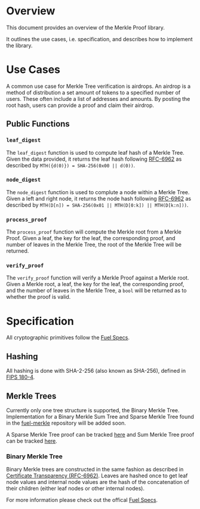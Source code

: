 # Overview

This document provides an overview of the Merkle Proof library.

It outlines the use cases, i.e. specification, and describes how to implement the library.

# Use Cases

A common use case for Merkle Tree verification is airdrops. An airdrop is a method of distribution a set amount of tokens to a specified number of users. These often include a list of addresses and amounts. By posting the root hash, users can provide a proof and claim their airdrop.

## Public Functions

### `leaf_digest`

The `leaf_digest` function is used to compute leaf hash of a Merkle Tree. Given the data provided, it returns the leaf hash following [RFC-6962](https://tools.ietf.org/html/rfc6962) as described by `MTH({d(0)}) = SHA-256(0x00 || d(0))`.

### `node_digest`

The `node_digest` function is used to complute a node within a Merkle Tree. Given a left and right node, it returns the node hash following [RFC-6962](https://tools.ietf.org/html/rfc6962) as described by `MTH(D[n]) = SHA-256(0x01 || MTH(D[0:k]) || MTH(D[k:n]))`.

### `process_proof`

The `process_proof` function will compute the Merkle root from a Merkle Proof. Given a leaf, the key for the leaf, the corresponding proof, and number of leaves in the Merkle Tree, the root of the Merkle Tree will be returned.

### `verify_proof`

The `verify_proof` function will verify a Merkle Proof against a Merkle root. Given a Merkle root, a leaf, the key for the leaf, the corresponding proof, and the number of leaves in the Merkle Tree, a `bool` will be returned as to whether the proof is valid.

# Specification

All cryptographic primitives follow the [Fuel Specs](https://github.com/FuelLabs/fuel-specs/blob/master/specs/protocol/cryptographic_primitives.md).

## Hashing 

All hashing is done with SHA-2-256 (also known as SHA-256), defined in [FIPS 180-4](https://nvlpubs.nist.gov/nistpubs/FIPS/NIST.FIPS.180-4.pdf).

## Merkle Trees

Currently only one tree structure is supported, the Binary Merkle Tree. Implementation for a Binary Merkle Sum Tree and Sparse Merkle Tree found in the [fuel-merkle](https://github.com/FuelLabs/fuel-merkle) repository will be added soon. 

A Sparse Merkle Tree proof can be tracked [here](https://github.com/FuelLabs/sway-libs/issues/18) and Sum Merkle Tree proof can be tracked [here](https://github.com/FuelLabs/sway-libs/issues/17).

### Binary Merkle Tree

Binary Merkle trees are constructed in the same fashion as described in [Certificate Transparency (RFC-6962)](https://tools.ietf.org/html/rfc6962). Leaves are hashed once to get leaf node values and internal node values are the hash of the concatenation of their children (either leaf nodes or other internal nodes).

For more information please check out the offical [Fuel Specs](https://github.com/FuelLabs/fuel-specs/blob/master/specs/protocol/cryptographic_primitives.md#binary-merkle-tree).
